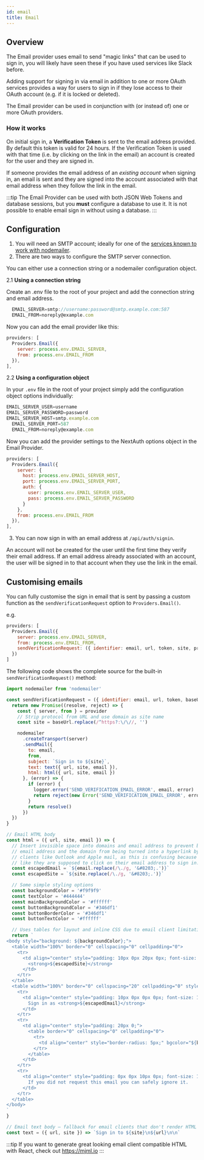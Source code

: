 ```yaml
---
id: email
title: Email
---
```


## Overview

The Email provider uses email to send "magic links" that can be used to sign in, you will likely have seen these if you have used services like Slack before.

Adding support for signing in via email in addition to one or more OAuth services provides a way for users to sign in if they lose access to their OAuth account (e.g. if it is locked or deleted).

The Email provider can be used in conjunction with (or instead of) one or more OAuth providers.

### How it works

On initial sign in, a **Verification Token** is sent to the email address provided. By default this token is valid for 24 hours. If the Verification Token is used with that time (i.e. by clicking on the link in the email) an account is created for the user and they are signed in.

If someone provides the email address of an *existing account* when signing in, an email is sent and they are signed into the account associated with that email address when they follow the link in the email.


:::tip
The Email Provider can be used with both JSON Web Tokens and database sessions, but you **must** configure a database to use it. It is not possible to enable email sign in without using a database.
:::

## Configuration

1. You will need an SMTP account; ideally for one of the [services known to work with nodemailer](http://nodemailer.com/smtp/well-known/).
2. There are two ways to configure the SMTP server connection.

  You can either use a connection string or a nodemailer configuration object.

  2.1 **Using a connection string**

  Create an .env file to the root of your project and add the connection string and email address.
  ```js title=".env" {1}
	EMAIL_SERVER=smtp://username:password@smtp.example.com:587
	EMAIL_FROM=noreply@example.com
  ```

  Now you can add the email provider like this:

  ```js {3} title="pages/api/auth/[...nextauth].js"
  providers: [
    Providers.Email({
      server: process.env.EMAIL_SERVER, 
      from: process.env.EMAIL_FROM
    }),
  ],
  ```

  2.2 **Using a configuration object**

  In your `.env` file in the root of your project simply add the configuration object options individually:

  ```js title=".env"
  EMAIL_SERVER_USER=username
  EMAIL_SERVER_PASSWORD=password
  EMAIL_SERVER_HOST=smtp.example.com
	EMAIL_SERVER_PORT=587
	EMAIL_FROM=noreply@example.com
  ```
  Now you can add the provider settings to the NextAuth options object in the Email Provider.

  ```js title="pages/api/auth/[...nextauth].js"
  providers: [
    Providers.Email({
      server: {
        host: process.env.EMAIL_SERVER_HOST,
        port: process.env.EMAIL_SERVER_PORT,
        auth: {
          user: process.env.EMAIL_SERVER_USER,
          pass: process.env.EMAIL_SERVER_PASSWORD
        }
      },
      from: process.env.EMAIL_FROM
    }),
  ],
  ```
3. You can now sign in with an email address at `/api/auth/signin`.

  An account will not be created for the user until the first time they verify their email address. If an email address already associated with an account, the user will be signed in to that account when they use the link in the email.

## Customising emails

You can fully customise the sign in email that is sent by passing a custom function as the `sendVerificationRequest` option to `Providers.Email()`.

e.g.

```js {3} title="pages/api/auth/[...nextauth].js"
providers: [
  Providers.Email({
    server: process.env.EMAIL_SERVER, 
    from: process.env.EMAIL_FROM,
    sendVerificationRequest: ({ identifier: email, url, token, site, provider }) => { /* your function */ }
  })
]
```

The following code shows the complete source for the built-in `sendVerificationRequest()` method:

```js
import nodemailer from 'nodemailer'

const sendVerificationRequest = ({ identifier: email, url, token, baseUrl, provider }) => {
  return new Promise((resolve, reject) => {
    const { server, from } = provider
    // Strip protocol from URL and use domain as site name
    const site = baseUrl.replace(/^https?:\/\//, '')

    nodemailer
      .createTransport(server)
      .sendMail({
        to: email,
        from,
        subject: `Sign in to ${site}`,
        text: text({ url, site, email }),
        html: html({ url, site, email })
      }, (error) => {
        if (error) {
          logger.error('SEND_VERIFICATION_EMAIL_ERROR', email, error)
          return reject(new Error('SEND_VERIFICATION_EMAIL_ERROR', error))
        }
        return resolve()
      })
  })
}

// Email HTML body
const html = ({ url, site, email }) => {
  // Insert invisible space into domains and email address to prevent both the
  // email address and the domain from being turned into a hyperlink by email
  // clients like Outlook and Apple mail, as this is confusing because it seems
  // like they are supposed to click on their email address to sign in.
  const escapedEmail = `${email.replace(/\./g, '&#8203;.')}`
  const escapedSite = `${site.replace(/\./g, '&#8203;.')}`

  // Some simple styling options
  const backgroundColor = '#f9f9f9'
  const textColor = '#444444'
  const mainBackgroundColor = '#ffffff'
  const buttonBackgroundColor = '#346df1'
  const buttonBorderColor = '#346df1'
  const buttonTextColor = '#ffffff'

  // Uses tables for layout and inline CSS due to email client limitations
  return `
<body style="background: ${backgroundColor};">
  <table width="100%" border="0" cellspacing="0" cellpadding="0">
    <tr>
      <td align="center" style="padding: 10px 0px 20px 0px; font-size: 22px; font-family: Helvetica, Arial, sans-serif; color: ${textColor};">
        <strong>${escapedSite}</strong>
      </td>
    </tr>
  </table>
  <table width="100%" border="0" cellspacing="20" cellpadding="0" style="background: ${mainBackgroundColor}; max-width: 600px; margin: auto; border-radius: 10px;">
    <tr>
      <td align="center" style="padding: 10px 0px 0px 0px; font-size: 18px; font-family: Helvetica, Arial, sans-serif; color: ${textColor};">
        Sign in as <strong>${escapedEmail}</strong>
      </td>
    </tr>
    <tr>
      <td align="center" style="padding: 20px 0;">
        <table border="0" cellspacing="0" cellpadding="0">
          <tr>
            <td align="center" style="border-radius: 5px;" bgcolor="${buttonBackgroundColor}"><a href="${url}" target="_blank" style="font-size: 18px; font-family: Helvetica, Arial, sans-serif; color: ${buttonTextColor}; text-decoration: none; text-decoration: none;border-radius: 5px; padding: 10px 20px; border: 1px solid ${buttonBorderColor}; display: inline-block; font-weight: bold;">Sign in</a></td>
          </tr>
        </table>
      </td>
    </tr>
    <tr>
      <td align="center" style="padding: 0px 0px 10px 0px; font-size: 16px; line-height: 22px; font-family: Helvetica, Arial, sans-serif; color: ${textColor};">
        If you did not request this email you can safely ignore it.
      </td>
    </tr>
  </table>
</body>
`
}

// Email text body – fallback for email clients that don't render HTML
const text = ({ url, site }) => `Sign in to ${site}\n${url}\n\n`
```

:::tip
If you want to generate great looking email client compatible HTML with React, check out https://mjml.io
:::
